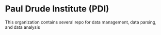 # Paul Drude Institute (PDI)

This organization contains several repo for data management, data parsing, and data analysis
